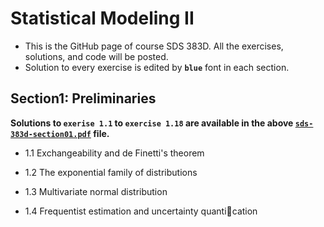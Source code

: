 # Statistical Modeling II
- This is the GitHub page of course SDS 383D. All the exercises, solutions, and code will be posted. 
- Solution to every exercise is edited by __````blue````__ font in each section.


## Section1: Preliminaries
__Solutions to ````exerise 1.1```` to ````exercise 1.18```` are available in the above [````sds-383d-section01.pdf````](https://github.com/xinerli/SDS383-Statistical-Modeling-II/blob/master/sds-383d-section01.pdf) file.__

- 1.1 Exchangeability and de Finetti's theorem

- 1.2 The exponential family of distributions

- 1.3 Multivariate normal distribution
 
- 1.4 Frequentist estimation and uncertainty quantication

